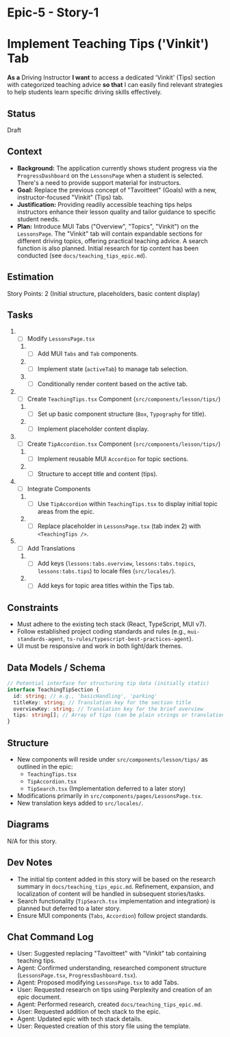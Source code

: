 # Epic-5 - Story-1

# Implement Teaching Tips ('Vinkit') Tab

**As a** Driving Instructor
**I want** to access a dedicated 'Vinkit' (Tips) section with categorized teaching advice
**so that** I can easily find relevant strategies to help students learn specific driving skills effectively.

## Status

Draft

## Context

- **Background:** The application currently shows student progress via the `ProgressDashboard` on the `LessonsPage` when a student is selected. There's a need to provide support material for instructors.
- **Goal:** Replace the previous concept of "Tavoitteet" (Goals) with a new, instructor-focused "Vinkit" (Tips) tab.
- **Justification:** Providing readily accessible teaching tips helps instructors enhance their lesson quality and tailor guidance to specific student needs.
- **Plan:** Introduce MUI Tabs ("Overview", "Topics", "Vinkit") on the `LessonsPage`. The "Vinkit" tab will contain expandable sections for different driving topics, offering practical teaching advice. A search function is also planned. Initial research for tip content has been conducted (see `docs/teaching_tips_epic.md`).

## Estimation

Story Points: 2 (Initial structure, placeholders, basic content display)

## Tasks

1.  - [ ] Modify `LessonsPage.tsx`
    1.  - [ ] Add MUI `Tabs` and `Tab` components.
    2.  - [ ] Implement state (`activeTab`) to manage tab selection.
    3.  - [ ] Conditionally render content based on the active tab.
2.  - [ ] Create `TeachingTips.tsx` Component (`src/components/lesson/tips/`)
    1.  - [ ] Set up basic component structure (`Box`, `Typography` for title).
    2.  - [ ] Implement placeholder content display.
3.  - [ ] Create `TipAccordion.tsx` Component (`src/components/lesson/tips/`)
    1.  - [ ] Implement reusable MUI `Accordion` for topic sections.
    2.  - [ ] Structure to accept title and content (tips).
4.  - [ ] Integrate Components
    1.  - [ ] Use `TipAccordion` within `TeachingTips.tsx` to display initial topic areas from the epic.
    2.  - [ ] Replace placeholder in `LessonsPage.tsx` (tab index 2) with `<TeachingTips />`.
5.  - [ ] Add Translations
    1.  - [ ] Add keys (`lessons:tabs.overview`, `lessons:tabs.topics`, `lessons:tabs.tips`) to locale files (`src/locales/`).
    2.  - [ ] Add keys for topic area titles within the Tips tab.

## Constraints

- Must adhere to the existing tech stack (React, TypeScript, MUI v7).
- Follow established project coding standards and rules (e.g., `mui-standards-agent`, `ts-rules/typescript-best-practices-agent`).
- UI must be responsive and work in both light/dark themes.

## Data Models / Schema

```typescript
// Potential interface for structuring tip data (initially static)
interface TeachingTipSection {
  id: string; // e.g., 'basicHandling', 'parking'
  titleKey: string; // Translation key for the section title
  overviewKey: string; // Translation key for the brief overview
  tips: string[]; // Array of tips (can be plain strings or translation keys)
}
```

## Structure

- New components will reside under `src/components/lesson/tips/` as outlined in the epic:
  - `TeachingTips.tsx`
  - `TipAccordion.tsx`
  - `TipSearch.tsx` (Implementation deferred to a later story)
- Modifications primarily in `src/components/pages/LessonsPage.tsx`.
- New translation keys added to `src/locales/`.

## Diagrams

N/A for this story.

## Dev Notes

- The initial tip content added in this story will be based on the research summary in `docs/teaching_tips_epic.md`. Refinement, expansion, and localization of content will be handled in subsequent stories/tasks.
- Search functionality (`TipSearch.tsx` implementation and integration) is planned but deferred to a later story.
- Ensure MUI components (`Tabs`, `Accordion`) follow project standards.

## Chat Command Log

- User: Suggested replacing "Tavoitteet" with "Vinkit" tab containing teaching tips.
- Agent: Confirmed understanding, researched component structure (`LessonsPage.tsx`, `ProgressDashboard.tsx`).
- Agent: Proposed modifying `LessonsPage.tsx` to add Tabs.
- User: Requested research on tips using Perplexity and creation of an epic document.
- Agent: Performed research, created `docs/teaching_tips_epic.md`.
- User: Requested addition of tech stack to the epic.
- Agent: Updated epic with tech stack details.
- User: Requested creation of this story file using the template. 